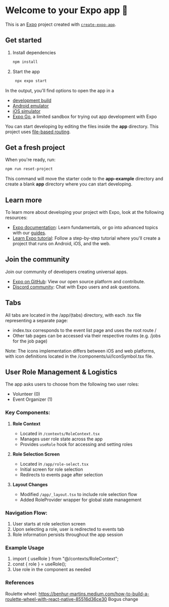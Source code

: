 # Welcome to your Expo app 👋

This is an [Expo](https://expo.dev) project created with [`create-expo-app`](https://www.npmjs.com/package/create-expo-app).

## Get started

1. Install dependencies

    ```bash
    npm install
    ```

2. Start the app

    ```bash
     npx expo start
    ```

In the output, you'll find options to open the app in a

-   [development build](https://docs.expo.dev/develop/development-builds/introduction/)
-   [Android emulator](https://docs.expo.dev/workflow/android-studio-emulator/)
-   [iOS simulator](https://docs.expo.dev/workflow/ios-simulator/)
-   [Expo Go](https://expo.dev/go), a limited sandbox for trying out app development with Expo

You can start developing by editing the files inside the **app** directory. This project uses [file-based routing](https://docs.expo.dev/router/introduction).

## Get a fresh project

When you're ready, run:

```bash
npm run reset-project
```

This command will move the starter code to the **app-example** directory and create a blank **app** directory where you can start developing.

## Learn more

To learn more about developing your project with Expo, look at the following resources:

-   [Expo documentation](https://docs.expo.dev/): Learn fundamentals, or go into advanced topics with our [guides](https://docs.expo.dev/guides).
-   [Learn Expo tutorial](https://docs.expo.dev/tutorial/introduction/): Follow a step-by-step tutorial where you'll create a project that runs on Android, iOS, and the web.

## Join the community

Join our community of developers creating universal apps.

-   [Expo on GitHub](https://github.com/expo/expo): View our open source platform and contribute.
-   [Discord community](https://chat.expo.dev): Chat with Expo users and ask questions.

## Tabs

All tabs are located in the /app/(tabs) directory, with each .tsx file representing a separate page:

-   index.tsx corresponds to the event list page and uses the root route /
-   Other tab pages can be accessed via their respective routes (e.g. /jobs for the job page)

Note: The icons implementation differs between iOS and web platforms, with icon definitions located in the /components/ui/IconSymbol.tsx file.

## User Role Management & Logistics

The app asks users to choose from the following two user roles:

-   Volunteer (0)
-   Event Organizer (1)

### Key Components:

1. **Role Context**

    - Located in `/contexts/RoleContext.tsx`
    - Manages user role state across the app
    - Provides `useRole` hook for accessing and setting roles

2. **Role Selection Screen**

    - Located in `/app/role-select.tsx`
    - Initial screen for role selection
    - Redirects to events page after selection

3. **Layout Changes**
    - Modified `/app/_layout.tsx` to include role selection flow
    - Added RoleProvider wrapper for global state management

### Navigation Flow:

1. User starts at role selection screen
2. Upon selecting a role, user is redirected to events tab
3. Role information persists throughout the app session

### Example Usage

1. import { useRole } from "@/contexts/RoleContext";
2. const { role } = useRole();
3. Use role in the component as needed

### References

Roulette wheel: https://benhur-martins.medium.com/how-to-build-a-roulette-wheel-with-react-native-85516d36ce30
Bogus change
